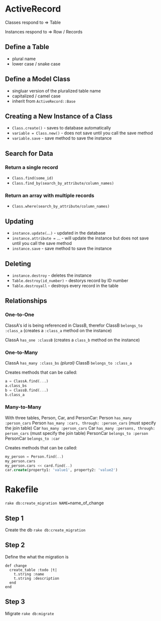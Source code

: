 # ActiveRecord

Classes respond to => Table

Instances respond to => Row / Records

## Define a Table
* plural name
* lower case / snake case

## Define a Model Class
* singluar version of the pluralized table name
* capitalized / camel case
* inherit from `ActiveRecord::Base`

## Creating a New Instance of a Class
* `Class.create()` - saves to database automatically
* `variable = Class.new()` - does not save until you call the save method
* `variable.save` - save method to save the instance

## Search for Data
### Return a single record
* `Class.find(some_id)`
* `Class.find_by(search_by_attribute/column_names)`

### Return an array with multiple records
* `Class.where(search_by_attribute/column_names)`

## Updating 
* `instance.update(`...`)` - updated in the database
* `instance.attribute =` ... - will update the instance but does not save until you call the save method
* `instance.save` - save method to save the instance

## Deleting
* `instance.destroy` - deletes the instance
* `Table.destroy(id_number)` - destorys record by ID number
* `Table.destroyall` - destroys every record in the table

## Relationships

### One-to-One
ClassA's id is being referenced in ClassB, therefor ClassB `belongs_to :class_a` (creates a `:class_a` method on the instance)

ClassA `has_one :classB` (creates a `class_b` method on the instance)

### One-to-Many
ClassA `has_many :class_bs` *(plural)*
ClassB `belongs_to :class_a`

Creates methods that can be called:
```sql
a = ClassA.find(...)
a.class_bs
b = ClassB.find(...)
b.class_a
```

### Many-to-Many
With three tables, Person, Car, and PersonCar:
Person `has_many :person_cars`
Person `has_many :cars, through: :person_cars` (must specify the join table)
Car `has_many :person_cars`
Car `has_many :persons, through: person_cars` (must specify the join table)
PersonCar `belongs_to :person`
PersonCar `belongs_to :car`

Creates methods that can be called:
```sql
my_person = Person.find(..)
my_person.cars
my_person.cars << card.find(..)
car.create(property1: 'value1', property2: 'value2')
```

# Rakefile
`rake db:create_migration NAME=`name_of_change

## Step 1
Create the db
`rake db:create_migration`
## Step 2
Define the what the migration is
```
def change
  create_table :todo |t|
    t.string :name
    t.string :description
  end
end
```
## Step 3
Migrate
`rake db:migrate`


